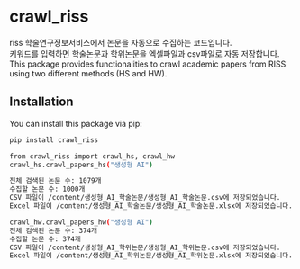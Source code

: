 # crawl_riss
riss 학술연구정보서비스에서 논문을 자동으로 수집하는 코드입니다.   
키워드를 입력하면 학술논문과 학위논문을 엑셀파일과 csv파일로 자동 저장합니다.  
This package provides functionalities to crawl academic papers from RISS using two different methods (HS and HW).

## Installation

You can install this package via pip:

```bash
pip install crawl_riss

from crawl_riss import crawl_hs, crawl_hw
crawl_hs.crawl_papers_hs("생성형 AI")

전체 검색된 논문 수: 1079개
수집할 논문 수: 1000개
CSV 파일이 /content/생성형_AI_학술논문/생성형_AI_학술논문.csv에 저장되었습니다.
Excel 파일이 /content/생성형_AI_학술논문/생성형_AI_학술논문.xlsx에 저장되었습니다.

crawl_hw.crawl_papers_hw("생성형 AI")
전체 검색된 논문 수: 374개
수집할 논문 수: 374개
CSV 파일이 /content/생성형_AI_학위논문/생성형_AI_학위논문.csv에 저장되었습니다.
Excel 파일이 /content/생성형_AI_학위논문/생성형_AI_학위논문.xlsx에 저장되었습니다.
